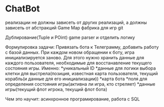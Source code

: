 # ChatBot

реализации не должны зависеть от  других реализаций, а должны зависеть от абстракций Game Map
фабрика для игр
git

Дублирование(Tuple и POint)
game parser и отделить логику

Формулировка задачи: Привязать бота к Телеграмму, добавить работу с базой данных. При каждом новом обращении к боту, игра инициализируется заново. 
Для этого нужно хранить данные для каждого пользователя, необходимые для восстанавление текущего состояния игры.
Именно: 
*уникальный ID
*данные для логики выбора клетки для выстрела(позиция, известная карта пользователя, текущий корабль(и данные для его инициализации))
*карта бота
*поля для определения состояния игры(активна ли игра, кто стреляет)
*данные игры(текущий флот игрока, текущий флот бота)

Чем это научит: асинхронное програмирование, работа с SQL

	